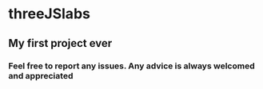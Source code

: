 # threeJSlabs
## My first project ever
### Feel free to report any issues. Any advice is always welcomed and appreciated
